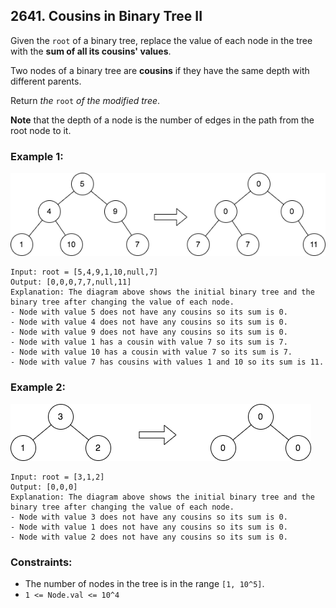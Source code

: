 ## 2641. Cousins in Binary Tree II

Given the ```root``` of a binary tree, replace the value of each node in the tree with the **sum of all its cousins' values**.

Two nodes of a binary tree are **cousins** if they have the same depth with different parents.

Return *the* ```root``` *of the modified tree*.

**Note** that the depth of a node is the number of edges in the path from the root node to it.

### Example 1:

![Example 1](images/example1.png)

```
Input: root = [5,4,9,1,10,null,7]
Output: [0,0,0,7,7,null,11]
Explanation: The diagram above shows the initial binary tree and the binary tree after changing the value of each node.
- Node with value 5 does not have any cousins so its sum is 0.
- Node with value 4 does not have any cousins so its sum is 0.
- Node with value 9 does not have any cousins so its sum is 0.
- Node with value 1 has a cousin with value 7 so its sum is 7.
- Node with value 10 has a cousin with value 7 so its sum is 7.
- Node with value 7 has cousins with values 1 and 10 so its sum is 11.
```
### Example 2:

![Example 2](images/example2.png)

```
Input: root = [3,1,2]
Output: [0,0,0]
Explanation: The diagram above shows the initial binary tree and the binary tree after changing the value of each node.
- Node with value 3 does not have any cousins so its sum is 0.
- Node with value 1 does not have any cousins so its sum is 0.
- Node with value 2 does not have any cousins so its sum is 0.
```

### Constraints:

* The number of nodes in the tree is in the range ```[1, 10^5]```.
* ```1 <= Node.val <= 10^4```